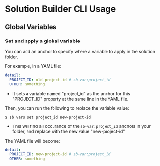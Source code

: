 # Solution Builder CLI Usage

## Global Variables

### Set and apply a global variable

You can add an anchor to specify where a variable to apply in the solution folder.

For example, in a YAML file:
```yaml
detail:
  PROJECT_ID: old-project-id # sb-var:project_id
  OTHER: something
```
- It sets a variable named "project_id" as the anchor for this "PROJECT_ID" property at the same line in the YAML file.

Then, you can run the following to replace the variable value:
```
$ sb vars set project_id new-project-id
```
- This will find all occurance of the `sb-var:project_id` anchors in your folder, and replace with the new value "new-project-id"

The YAML file will become:

```yaml
detail:
  PROJECT_ID: new-project-id # sb-var:project_id
  OTHER: something
```


